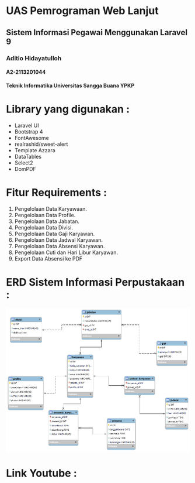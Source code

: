 # UAS Pemrograman Web Lanjut
<h2>Sistem Informasi Pegawai Menggunakan Laravel 9</h2> 
<h3>Aditio Hidayatulloh</h3>
<h4>A2-2113201044</h4>
<h4>Teknik Informatika Universitas Sangga Buana YPKP</h4>

# Library yang digunakan :
<ul>
<li>Laravel UI</li>
<li>Bootstrap 4</li>
<li>FontAwesome</li>
<li>realrashid/sweet-alert</li>
<li>Template Azzara</li>
<li>DataTables</li>
<li>Select2</li>
<li>DomPDF</li>
</ul>

# Fitur Requirements :
<ol>
<li>Pengelolaan Data Karyawaan.</li>
<li>Pengelolaan Data Profile.</li>
<li>Pengelolaan Data Jabatan.</li>
<li>Pengelolaan Data Divisi.</li>
<li>Pengelolaan Data Gaji Karyawan.</li>
<li>Pengelolaan Data Jadwal Karyawan.</li>
<li>Pengelolaan Data Absensi Karyawan.</li>
<li>Pengelolaan Cuti dan Hari Libur Karyawan.</li>
<li>Export Data Absensi ke PDF</li>
</ol>

# ERD Sistem Informasi Perpustakaan :
<img src="/public/img/erd.png">

# Link Youtube : 

</ul>

